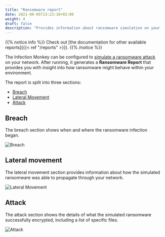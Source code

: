 ```yaml
---
title: "Ransomware report"
date: 2021-08-05T13:23:10+03:00
weight: 4
draft: false
description: "Provides information about ransomware simulation on your network"
---
```


{{% notice info %}}
Check out [the documentation for other
available reports]({{< ref "/reports" >}}).
{{% /notice %}}

The Infection Monkey can be configured to [simulate a ransomware
attack](/usage/ransomware-simulation) on your network. After running,
it generates a **Ransomware Report** that provides you with insight into how
ransomware might behave within your environment.

The report is split into three sections:

- [Breach](#breach)
- [Lateral Movement](#lateral-movement)
- [Attack](#attack)

## Breach

The breach section shows when and where the ransomware infection began.

![Breach](/images/island/reports_page/ransomware_report_breach.png "Breach")


## Lateral movement

The lateral movement section provides information about how the simulated
ransomware was able to propagate through your network.


![Lateral Movement](/images/island/reports_page/ransomware_report_lateral_movement.png "Lateral Movement")


## Attack

The attack section shows the details of what the simulated ransomware
successfully encrypted, including a list of specific files.

![Attack](/images/island/reports_page/ransomware_report_attack.png "Attack")
